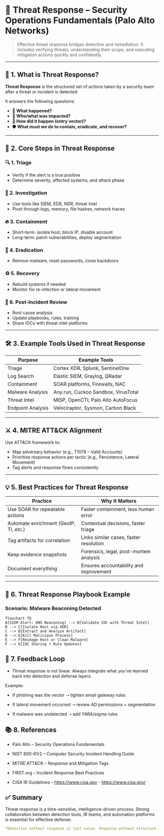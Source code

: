 # 🚨 Threat Response – Security Operations Fundamentals (Palo Alto Networks)

> Effective threat response bridges detection and remediation. It includes verifying threats, understanding their scope, and executing mitigation actions quickly and confidently.

---

## 📌 1. What is Threat Response?

**Threat Response** is the structured set of actions taken by a security team after a threat or incident is detected.

It answers the following questions:

- 📍 **What happened?**
- 🧠 **Who/what was impacted?**
- 🚪 **How did it happen (entry vector)?**
- 🛡️ **What must we do to contain, eradicate, and recover?**

---

## 🧬 2. Core Steps in Threat Response

### 🔍 1. **Triage**
- Verify if the alert is a true positive
- Determine severity, affected systems, and attack phase

### 🧠 2. **Investigation**
- Use tools like SIEM, EDR, NDR, threat intel
- Pivot through logs, memory, file hashes, network traces

### 🔥 3. **Containment**
- Short-term: isolate host, block IP, disable account
- Long-term: patch vulnerabilities, deploy segmentation

### 🧽 4. **Eradication**
- Remove malware, reset passwords, close backdoors

### ♻️ 5. **Recovery**
- Rebuild systems if needed
- Monitor for re-infection or lateral movement

### 📜 6. **Post-Incident Review**
- Root cause analysis
- Update playbooks, rules, training
- Share IOCs with threat intel platforms

---

## 🛠️ 3. Example Tools Used in Threat Response

| Purpose              | Example Tools                         |
|----------------------|----------------------------------------|
| Triage               | Cortex XDR, Splunk, SentinelOne       |
| Log Search           | Elastic SIEM, Graylog, QRadar         |
| Containment          | SOAR platforms, Firewalls, NAC        |
| Malware Analysis     | Any.run, Cuckoo Sandbox, VirusTotal   |
| Threat Intel         | MISP, OpenCTI, Palo Alto AutoFocus    |
| Endpoint Analysis    | Velociraptor, Sysmon, Carbon Black    |

---

## ⚔️ 4. MITRE ATT&CK Alignment

Use ATT&CK framework to:

- Map adversary behavior (e.g., T1078 – Valid Accounts)
- Prioritize response actions per tactic (e.g., Persistence, Lateral Movement)
- Tag alerts and response flows consistently

---

## 💡 5. Best Practices for Threat Response

| Practice                             | Why It Matters                          |
|--------------------------------------|------------------------------------------|
| Use SOAR for repeatable actions      | Faster containment, less human error     |
| Automate enrichment (GeoIP, TI, etc.)| Contextual decisions, faster triage      |
| Tag artifacts for correlation        | Links similar cases, faster resolution   |
| Keep evidence snapshots              | Forensics, legal, post-mortem analysis   |
| Document everything                  | Ensures accountability and improvement   |

---

## 🎯 6. Threat Response Playbook Example

### Scenario: Malware Beaconing Detected

```mermaid
flowchart TD
A[SIEM Alert: DNS Beaconing] --> B[Validate IOC with Threat Intel]
B --> C[Isolate Host via XDR]
C --> D[Extract and Analyze Artifact]
D --> E[Kill Malicious Process]
E --> F[Reimage Host or Clean Malware]
F --> G[IOC Sharing + Rule Updates]
```

## 🔄 7. Feedback Loop

- Threat response is not linear. Always integrate what you've learned back into detection and defense layers.

Example:

- If phishing was the vector ➝ tighten email gateway rules

- If lateral movement occurred ➝ review AD permissions + segmentation

- If malware was undetected ➝ add YARA/sigma rules

## 📚 8. References

- Palo Alto – Security Operations Fundamentals

- NIST 800-61r2 – Computer Security Incident Handling Guide

- MITRE ATT&CK – Response and Mitigation Tags

- FIRST.org – Incident Response Best Practices

- CISA IR Guidelines – https://www.cisa.gov - https://www.cisa.gov/

## ✅ Summary

Threat response is a time-sensitive, intelligence-driven process. Strong collaboration between detection tools, IR teams, and automation platforms is essential for effective defense.

```yaml
“Detection without response is just noise. Response without structure is chaos.” – SOC Principle
```

